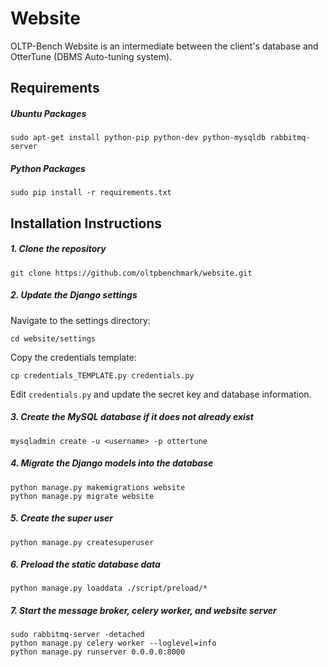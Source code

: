 Website
=======

OLTP-Bench Website is an intermediate between the client's database and OtterTune (DBMS Auto-tuning system). 

## Requirements

##### Ubuntu Packages

```
sudo apt-get install python-pip python-dev python-mysqldb rabbitmq-server
```

##### Python Packages

```
sudo pip install -r requirements.txt
```

## Installation Instructions

##### 1. Clone the repository

```
git clone https://github.com/oltpbenchmark/website.git
```

##### 2. Update the Django settings

Navigate to the settings directory:

```
cd website/settings
```

Copy the credentials template:

```
cp credentials_TEMPLATE.py credentials.py
```

Edit `credentials.py` and update the secret key and database information.

##### 3. Create the MySQL database if it does not already exist

```
mysqladmin create -u <username> -p ottertune
```

##### 4. Migrate the Django models into the database

```
python manage.py makemigrations website
python manage.py migrate website
```

##### 5. Create the super user

```
python manage.py createsuperuser
```
    
##### 6. Preload the static database data

```
python manage.py loaddata ./script/preload/*
```
    
##### 7. Start the message broker, celery worker, and website server

```
sudo rabbitmq-server -detached
python manage.py celery worker --loglevel=info
python manage.py runserver 0.0.0.0:8000
```

